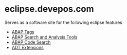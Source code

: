 # eclipse.devepos.com
Serves as a software site for the following eclipse features

- [ABAP Tags](https://github.com/stockbal/abap-tags-ui) 
- [ABAP Search and Analysis Tools](https://github.com/stockbal/abap-search-tools-ui)
- [ABAP Code Search](https://github.com/stockbal/abap-code-search-ui) 
- [ADT Extensions](https://github.com/stockbal/AdtExtensions)
